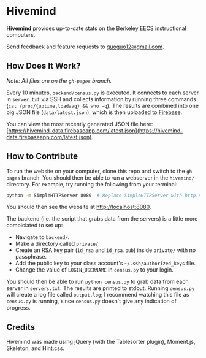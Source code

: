 # Hivemind

**Hivemind** provides up-to-date stats on the Berkeley EECS instructional computers.

Send feedback and feature requests to guoguo12@gmail.com.

## How Does It Work?
*Note: All files are on the `gh-pages` branch.*

Every 10 minutes, `backend/census.py` is executed. It connects to each server in `server.txt` via SSH and collects information by running three commands (`cat /proc/{uptime,loadavg} && who -q`). The results are combined into one big JSON file (`data/latest.json`), which is then uploaded to [Firebase](https://www.firebase.com/hosting.html).

You can view the most recently generated JSON file here: [https://hivemind-data.firebaseapp.com/latest.json](https://hivemind-data.firebaseapp.com/latest.json).

## How to Contribute

To run the website on your computer, clone this repo and switch to the `gh-pages` branch. You should then be able to run a webserver in the `hivemind/` directory. For example, try running the following from your terminal:

```bash
python -m SimpleHTTPServer 8080  # Replace SimpleHTTPServer with http.server if using Python 3
```

You should then see the website at [http://localhost:8080](http://localhost:8080).

The backend (i.e. the script that grabs data from the servers) is a little more complciated to set up:
* Navigate to `backend/`.
* Make a directory called `private/`.
* Create an RSA key pair (`id_rsa` and `id_rsa.pub`) inside `private/` with no passphrase.
* Add the public key to your class account's `~/.ssh/authorized_keys` file.
* Change the value of `LOGIN_USERNAME` in `census.py` to your login.

You should then be able to run `python census.py` to grab data from each server in `servers.txt`.
The results are printed to stdout. Running `census.py` will create a log file called `output.log`;
I recommend watching this file as `census.py` is running, since `census.py` doesn't give any indication of progress.

## Credits

Hivemind was made using jQuery (with the Tablesorter plugin), Moment.js, Skeleton, and Hint.css.
